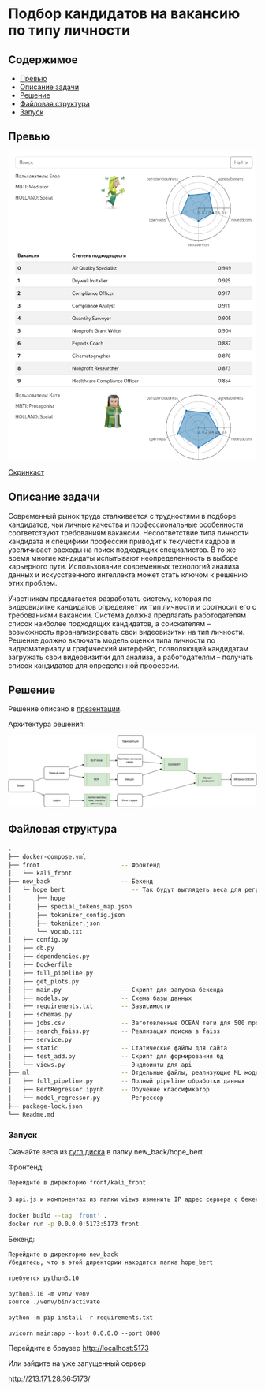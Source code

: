# Подбор кандидатов на вакансию по типу личности

## Содержимое

- [Превью](#превью)
- [Описание задачи](#описание-задачи)
- [Решение](#решение)
- [Файловая структура](#файловая-структура)
- [Запуск](#запуск)

## Превью

![alt text](preview.png)

[Скринкаст](https://disk.yandex.ru/i/Kz7Wns61ZhVwYg)

## Описание задачи

Современный рынок труда сталкивается с трудностями в подборе кандидатов, чьи личные качества и профессиональные особенности соответствуют требованиям вакансии. Несоответствие типа личности кандидата и специфики профессии приводит к текучести кадров и увеличивает расходы на поиск подходящих специалистов. В то же время многие кандидаты испытывают неопределенность в выборе карьерного пути. Использование современных технологий анализа данных и искусственного интеллекта может стать ключом к решению этих проблем.

Участникам предлагается разработать систему, которая по видеовизитке кандидатов определяет их тип личности и соотносит его с требованиями вакансии. Система должна предлагать работодателям список наиболее подходящих кандидатов, а соискателям – возможность проанализировать свои видеовизитки на тип личности. Решение должно включать модель оценки типа личности по видеоматериалу и графический интерфейс, позволяющий кандидатам загружать свои видеовизитки для анализа, а работодателям – получать список кандидатов для определенной профессии.

## Решение

Решение описано в [презентации](./presentation.pdf).

Архитектура решения:

![Архитектура](architecture.png)

## Файловая структура

```bash
.
├── docker-compose.yml
├── front                       -- Фронтенд
│   └── kali_front
├── new_back                    -- Бекенд
│   └─ hope_bert                   -- Так будут выглядеть веса для регрессора после распаковки 
│       ├── hope
│       ├── special_tokens_map.json
│       ├── tokenizer_config.json
│       ├── tokenizer.json
│       └── vocab.txt
│   ├── config.py
│   ├── db.py
│   ├── dependencies.py
│   ├── Dockerfile
│   ├── full_pipeline.py
│   ├── get_plots.py
│   ├── main.py                 -- Скрипт для запуска бекенда
│   ├── models.py               -- Схема базы данных
│   ├── requirements.txt        -- Зависимости
│   ├── schemas.py
│   ├── jobs.csv                -- Заготовленные OCEAN теги для 500 профессий
│   ├── search_faiss.py         -- Реализация поиска в faiss
│   ├── service.py
│   ├── static                  -- Статические файлы для сайта
│   ├── test_add.py             -- Скрипт для формирования бд
│   └── views.py                -- Эндпоинты для api
├── ml                          -- Отдельные файлы, реализующие ML модели
│   ├── full_pipeline.py        -- Полный pipeline обработки данных
│   ├── BertRegressor.ipynb     -- Обучение классификатор
│   └── model_regressor.py      -- Регрессор
├── package-lock.json
└── Readme.md
```

### Запуск

Скачайте веса из [гугл диска](https://drive.google.com/drive/folders/1oIzjtfrKbJUywuRx4xgDNAQkLsF2xgGI?usp=sharing) в папку new_back/hope_bert

Фронтенд:

```bash
Перейдите в директорию front/kali_front

В api.js и компонентах из папки views изменить IP адрес сервера с бекендом

docker build --tag 'front' .
docker run -p 0.0.0.0:5173:5173 front
```

Бекенд:

```
Перейдите в директорию new_back
Убедитесь, что в этой директории находится папка hope_bert

требуется python3.10

python3.10 -m venv venv
source ./venv/bin/activate

python -m pip install -r requirements.txt

uvicorn main:app --host 0.0.0.0 --port 8000
```

Перейдите в браузер [http://localhost:5173](http://localhost:5173)

Или зайдите на уже запущенный сервер

http://213.171.28.36:5173/
